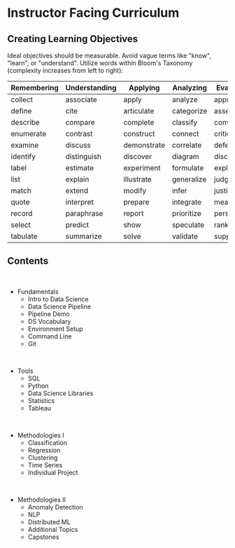 # Instructor Facing Curriculum

## Creating Learning Objectives

Ideal objectives should be measurable. Avoid vague terms like "know", "learn", or "understand". Utilize 
words within Bloom's Taxonomy (complexity increases from left to right):


| Remembering | Understanding | Applying    | Analyzing  | Evaluating   | Creating  |
|-------------|---------------|-------------|------------|--------------|-----------|
| collect     | associate     | apply       | analyze    | appraise     | adapt     |
| define      | cite          | articulate  | categorize | assess       | build     |
| describe    | compare       | complete    | classify   | convince     | compose   |
| enumerate   | contrast      | construct   | connect    | criticize    | construct |
| examine     | discuss       | demonstrate | correlate  | defend       | create    |
| identify    | distinguish   | discover    | diagram    | discriminate | design    |
| label       | estimate      | experiment  | formulate  | explain      | develop   |
| list        | explain       | illustrate  | generalize | judge        | devise    |
| match       | extend        | modify      | infer      | justify      | formulate |
| quote       | interpret     | prepare     | integrate  | measure      | generate  |
| record      | paraphrase    | report      | prioritize | persuade     | invent    |
| select      | predict       | show        | speculate  | rank         | negotiate |
| tabulate    | summarize     | solve       | validate   | support      | produce   |



## Contents
<br>

- Fundamentals
    - Intro to Data Science
    - Data Science Pipeline
    - Pipeline Demo
    - DS Vocabulary
    - Environment Setup
    - Command Line
    - Git
    
<br>

- Tools
    - SQL
    - Python
    - Data Science Libraries
    - Statistics
    - Tableau
    
<br>

- Methodologies I
    - Classification
    - Regression
    - Clustering
    - Time Series
    - Individual Project
    
<br>

- Methodologies II
    - Anomaly Detection
    - NLP
    - Distributed ML
    - Additional Topics
    - Capstones
